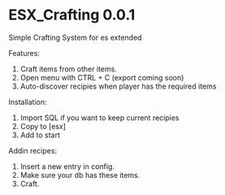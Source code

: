 # ESX_Crafting 0.0.1
Simple Crafting System for es extended

Features:
1. Craft items from other items.
2. Open menu with CTRL + C (export coming soon)
3. Auto-discover recipies when player has the required items


Installation:
1. Import SQL if you want to keep current recipies
2. Copy to [esx]
3. Add to start

Addin recipes:
1. Insert a new entry in config.
2. Make sure your db has these items.
3. Craft.
